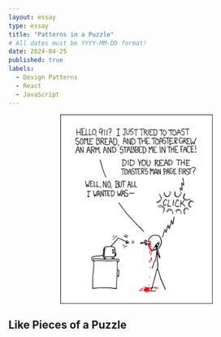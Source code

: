 ```yaml
---
layout: essay
type: essay
title: "Patterns in a Puzzle"
# All dates must be YYYY-MM-DD format!
date: 2024-04-25
published: true
labels:
  - Design Patterns
  - React
  - JavaScript
---
```


<img width="300px" class="rounded" style="display: block; margin: 0 auto" src="../img/smart-questions/rtfm.png">

## Like Pieces of a Puzzle

